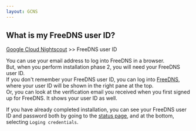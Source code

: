 ```yaml
---
layout: GCNS
---
```


## What is my FreeDNS user ID?
[Google Cloud Nightscout](./GoogleCloud.md) >> FreeDNS user ID  

You can use your email address to log into FreeDNS in a browser.  
But, when you perform installation phase 2, you will need your FreeDNS user ID.  
If you don't remember your FreeDNS user ID, you can log into [FreeDNS](https://freedns.afraid.org/menu/), where your user ID will be shown in the right pane at the top.  
Or, you can look at the verification email you received when you first signed up for FreeDNS.  It shows your user ID as well.  
  
If you have already completed installation, you can see your FreeDNS user ID and password both by going to the [status page](./Status.md), and at the bottom, selecting `Loging credentials`.  
  

